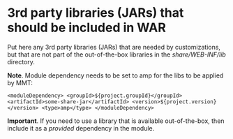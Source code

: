 # 3rd party libraries (JARs) that should be included in WAR

Put here any 3rd party libraries (JARs) that are needed by customizations, 
but that are not part of the out-of-the-box libraries in the *share/WEB-INF/lib* 
directory. 

**Note**. Module dependency needs to be set to amp for the libs to be applied by MMT:

`
<moduleDependency>
    <groupId>${project.groupId}</groupId>
    <artifactId>some-share-jar</artifactId>
    <version>${project.version}</version>
    <type>amp</type>
</moduleDependency>
`
  
**Important**. If you need to use a library that is available out-of-the-box, then
               include it as a *provided* dependency in the module.